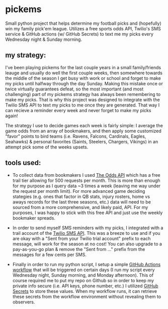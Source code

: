 # pickems
Small python project that helps determine my football picks and (hopefully) win my family pick'em league. Utilizes a free sports odds API, Twilio's SMS service & GitHub actions (w/ GitHub Secrets) to text me my picks every Wednesday night & Sunday morning.

## my strategy:
I've been playing pickems for the last couple years in a small family/friends leauge and usually do well the first couple weeks, then somewhere towards the middle of the season I get busy with work or school and forget to make my picks until halfway through the day Sunday. Making this mistake once or twice virtually guarantees defeat, so the most important (and most challenging) part of my pickems strategy has always been remembering to make my picks. That is why this project was designed to integrate with the Twilio SMS API to text my picks to me once they are generated. That way I can recieve a reminder every week and never forget to make my picks again!

The strategy I use to decide games each week is fairly simple: I average the game odds from an array of bookmakers, and then apply some customized "favor" points to bird teams (i.e. Ravens, Falcons, Cardinals, Eagles, Seahawks) & personal favorites (Saints, Steelers, Chargers, Vikings) in an attempt pick some of the weeks upsets.

## tools used:

* To collect data from bookmakers I used [The Odds API](https://the-odds-api.com) which has a free trail tier allowing for 500 requests 
per month. This is more than enough for my purpose as I query data ~3 times a week (leaving me way under the request per month limit). For more advanced game deciding stategies (e.g. ones that factor in QB stats, injury rosters, home vs aways records for the last three seasons, etc.) data will need to be sourced from a more comprehensive, and likely paid, API. For my purposes, I was happy to stick with this free API and just use the weekly bookmaker spreads.

* In order to send myself SMS reminders with my picks, I integrated with a trail account of the [Twilio SMS API](https://www.twilio.com/go/sms-api-sales-2). This was a breeze to use and if you are okay with a "Sent from your Twilio trial account" prefix to each message, will work for the season at no cost! You can also upgrade to a pay-as-you-go plan & remove the "Sent from ..." prefix from the messages for a few cents per SMS.

* Finally in order to run my python script, I setup a simple [GitHub Actions workflow](https://docs.github.com/en/actions/using-workflows/about-workflows) that will be triggered on certain days (I run my script every Wednesday night, Sunday morning, and Monday afternoon). This of course required me to put my repo on Github so in order to keep my private info secure (i.e. API keys, phone number, etc.) I utilized [GitHub Secrets](https://docs.github.com/en/actions/security-guides/encrypted-secrets) to store these values. When my workflow runs, it can retrieve these secrets from the workflow environment without revealing them to observers.

